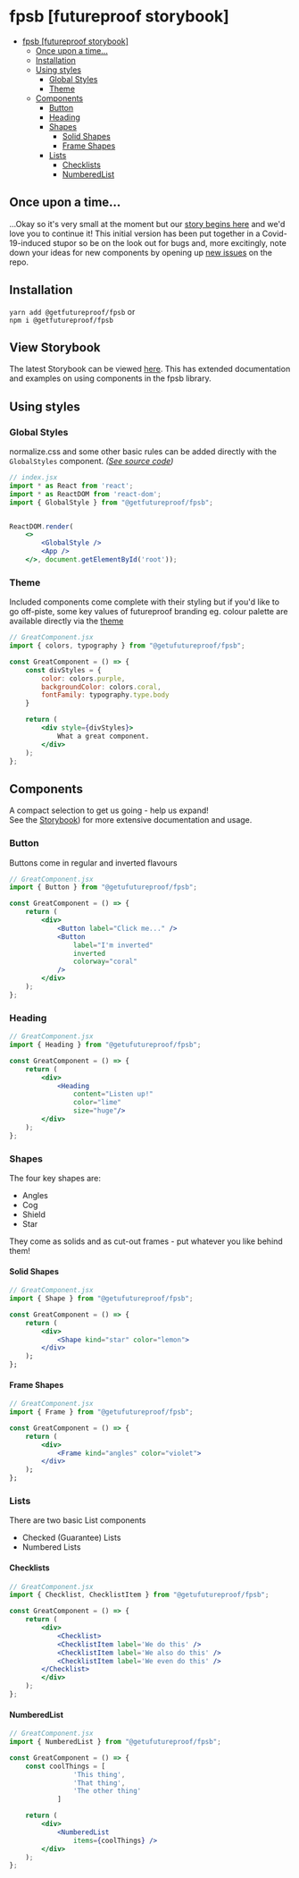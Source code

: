 # fpsb [futureproof storybook]
- [fpsb [futureproof storybook]](#fpsb-futureproof-storybook)
  - [Once upon a time...](#once-upon-a-time)
  - [Installation](#installation)
  - [Using styles](#using-styles)
    - [Global Styles](#global-styles)
    - [Theme](#theme)
  - [Components](#components)
    - [Button](#button)
    - [Heading](#heading)
    - [Shapes](#shapes)
      - [Solid Shapes](#solid-shapes)
      - [Frame Shapes](#frame-shapes)
    - [Lists](#lists)
      - [Checklists](#checklists)
      - [NumberedList](#numberedlist)

## Once upon a time...

...Okay so it's very small at the moment but our [story begins here](https://<branch>--61c08e2a6b3b4d003ade4a12.chromatic.com) and we'd love you to continue it! This initial version has been put together in a Covid-19-induced stupor so be on the look out for bugs and, more excitingly, note down your ideas for new components by opening up [new issues](https://github.com/getfutureproof-projects/fpsb/issues/new) on the repo.


## Installation
`yarn add @getfutureproof/fpsb` or \
`npm i @getfutureproof/fpsb`

## View Storybook
The latest Storybook can be viewed [here](https://main--61c08e2a6b3b4d003ade4a12.chromatic.com). This has extended documentation and examples on using components in the fpsb library.

## Using styles

### Global Styles
normalize.css and some other basic rules can be added directly with the `GlobalStyles` component. *([See source code]((./src/styles/theme.ts)))*
```jsx
// index.jsx
import * as React from 'react';
import * as ReactDOM from 'react-dom';
import { GlobalStyle } from "@getfutureproof/fpsb";


ReactDOM.render(
    <>
        <GlobalStyle />
        <App />
    </>, document.getElementById('root'));
```

### Theme
Included components come complete with their styling but if you'd like to go off-piste, some key values of futureproof branding eg. colour palette are available directly via the [theme](./src/styles/theme.ts)
```jsx
// GreatComponent.jsx
import { colors, typography } from "@getufutureproof/fpsb";

const GreatComponent = () => {
    const divStyles = {
        color: colors.purple,
        backgroundColor: colors.coral,
        fontFamily: typography.type.body
    }

    return (
        <div style={divStyles}>
            What a great component.
        </div>
    );
};
```

## Components
A compact selection to get us going - help us expand! \
See the [Storybook](https://main--61c08e2a6b3b4d003ade4a12.chromatic.com)) for more extensive documentation and usage.

### Button
Buttons come in regular and inverted flavours
```jsx
// GreatComponent.jsx
import { Button } from "@getufutureproof/fpsb";

const GreatComponent = () => {
    return (
        <div>
            <Button label="Click me..." />
            <Button
                label="I'm inverted"
                inverted
                colorway="coral"
            />
        </div>
    );
};
```

### Heading
```jsx
// GreatComponent.jsx
import { Heading } from "@getufutureproof/fpsb";

const GreatComponent = () => {
    return (
        <div>
            <Heading
                content="Listen up!"
                color="lime"
                size="huge"/>
        </div>
    );
};
```

### Shapes
The four key shapes are:
- Angles
- Cog
- Shield
- Star

They come as solids and as cut-out frames - put whatever you like behind them!

#### Solid Shapes
```jsx
// GreatComponent.jsx
import { Shape } from "@getufutureproof/fpsb";

const GreatComponent = () => {
    return (
        <div>
            <Shape kind="star" color="lemon">
        </div>
    );
};
```

#### Frame Shapes
```jsx
// GreatComponent.jsx
import { Frame } from "@getufutureproof/fpsb";

const GreatComponent = () => {
    return (
        <div>
            <Frame kind="angles" color="violet">
        </div>
    );
};
```

### Lists
There are two basic List components
- Checked (Guarantee) Lists
- Numbered Lists

#### Checklists
```jsx
// GreatComponent.jsx
import { Checklist, ChecklistItem } from "@getufutureproof/fpsb";

const GreatComponent = () => {
    return (
        <div>
            <Checklist>
            <ChecklistItem label='We do this' />
            <ChecklistItem label='We also do this' />
            <ChecklistItem label='We even do this' />
        </Checklist>
        </div>
    );
};
```

#### NumberedList
```jsx
// GreatComponent.jsx
import { NumberedList } from "@getufutureproof/fpsb";

const GreatComponent = () => {
    const coolThings = [
                'This thing',
                'That thing',
                'The other thing'
            ]

    return (
        <div>
            <NumberedList
                items={coolThings} />
        </div>
    );
};
```